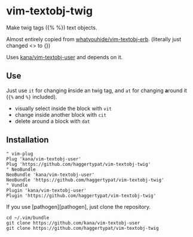 # vim-textobj-twig
Make twig tags ({% %}) text objects.

Almost entirely copied from [whatyouhide/vim-textobj-erb](https://github.com/whatyouhide/vim-textobj-erb). (literally just changed <> to {})

Uses [kana/vim-textobj-user](https://github.com/kana/vim-textobj-entire) and depends on it.

## Use
Just use `it` for changing <b>i</b>nside an twig tag, and `at` for changing
<b>a</b>round it (`{%` and `%}` included).

- visually select inside the block with `vit`
- change inside another block with `cit`
- delete around a block with `dat`


## Installation

``` viml
" vim-plug
Plug 'kana/vim-textobj-user'
Plug 'https://github.com/haggertypat/vim-textobj-twig'
" NeoBundle
NeoBundle 'kana/vim-textobj-user'
NeoBundle 'https://github.com/haggertypat/vim-textobj-twig'
" Vundle
Plugin 'kana/vim-textobj-user'
Plugin 'https://github.com/haggertypat/vim-textobj-twig'
```

If you use [pathogen][pathogen], just clone the repository.

```
cd ~/.vim/bundle
git clone https://github.com/kana/vim-textobj-user
git clone https://github.com/haggertypat/vim-textobj-twig
```

